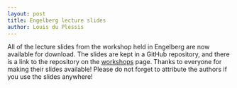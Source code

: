 ```yaml
---
layout: post
title: Engelberg lecture slides
author: Louis du Plessis
---
```


All of the lecture slides from the workshop held in Engelberg are now available for download. The slides are kept in a GitHub repository, and there is a link to the repository on the [workshops](/workshops/) page. Thanks to everyone for making their slides available! Please do not forget to attribute the authors if you use the slides anywhere!
